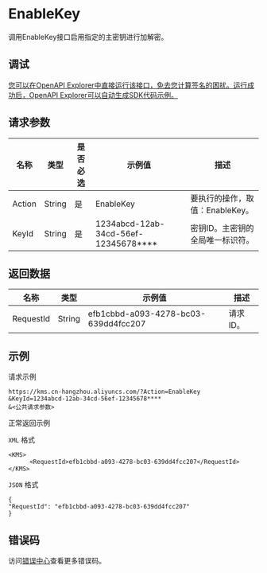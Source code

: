 # EnableKey

调用EnableKey接口启用指定的主密钥进行加解密。

## 调试

[您可以在OpenAPI Explorer中直接运行该接口，免去您计算签名的困扰。运行成功后，OpenAPI Explorer可以自动生成SDK代码示例。](https://api.aliyun.com/#product=Kms&api=EnableKey&type=RPC&version=2016-01-20)

## 请求参数

|名称|类型|是否必选|示例值|描述|
|--|--|----|---|--|
|Action|String|是|EnableKey|要执行的操作，取值：EnableKey。 |
|KeyId|String|是|1234abcd-12ab-34cd-56ef-12345678\*\*\*\*|密钥ID。主密钥的全局唯一标识符。 |

## 返回数据

|名称|类型|示例值|描述|
|--|--|---|--|
|RequestId|String|efb1cbbd-a093-4278-bc03-639dd4fcc207|请求ID。 |

## 示例

请求示例

```
https://kms.cn-hangzhou.aliyuncs.com/?Action=EnableKey
&KeyId=1234abcd-12ab-34cd-56ef-12345678****
&<公共请求参数>
```

正常返回示例

`XML` 格式

```
<KMS>
      <RequestId>efb1cbbd-a093-4278-bc03-639dd4fcc207</RequestId>
</KMS>
```

`JSON` 格式

```
{
"RequestId": "efb1cbbd-a093-4278-bc03-639dd4fcc207"
}
```

## 错误码

访问[错误中心](https://error-center.aliyun.com/status/product/Kms)查看更多错误码。

